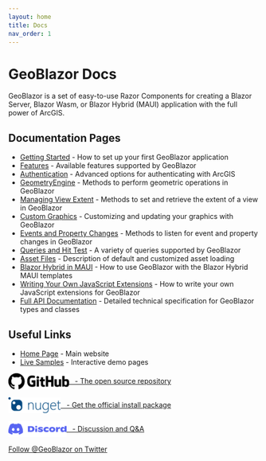 ```yaml
---
layout: home
title: Docs
nav_order: 1
---
```


# GeoBlazor Docs

GeoBlazor is a set of easy-to-use Razor Components for creating a Blazor Server, Blazor Wasm, or Blazor Hybrid (MAUI)
application with the full power of ArcGIS.

## Documentation Pages

- [Getting Started](pages/gettingStarted) - How to set up your first GeoBlazor application
- [Features](pages/features) - Available features supported by GeoBlazor
- [Authentication](pages/authentication) - Advanced options for authenticating with ArcGIS
- [GeometryEngine](pages/geometryEngine) - Methods to perform geometric operations in GeoBlazor
- [Managing View Extent](pages/managingExtent) - Methods to set and retrieve the extent of a view in GeoBlazor
- [Custom Graphics](pages/customGraphics) - Customizing and updating your graphics with GeoBlazor
- [Events and Property Changes](pages/reactive) - Methods to listen for event and property changes in GeoBlazor
- [Queries and Hit Test](pages/hitTestAndQueries) - A variety of queries supported by GeoBlazor
- [Asset Files](pages/assetFiles) - Description of default and customized asset loading
- [Blazor Hybrid in MAUI](pages/maui) - How to use GeoBlazor with the Blazor Hybrid MAUI templates
- [Writing Your Own JavaScript Extensions](pages/jsExtensions) - How to write your own JavaScript extensions for GeoBlazor
- [Full API Documentation](pages/classes/index) - Detailed technical specification for GeoBlazor types and classes

## Useful Links

- [Home Page](https://www.geoblazor.com) - Main website
- [Live Samples](https://samples.geoblazor.com) - Interactive demo pages

<div style="margin-bottom: 1rem;">
    <a href="https://github.com/dymaptic/geoblazor" style="display: flex; align-items: center;">
        <img src="assets/images/github-logo.png" style="height: 2rem;" />&nbsp;&nbsp; - The open source repository
    </a>
</div>

<div style="margin-bottom: 1rem;">
    <a href="https://www.nuget.org/packages/dymaptic.GeoBlazor.Core" style="display: flex; align-items: center;">
        <img src="assets/images/nuget.png" style="height: 2rem;" />&nbsp;&nbsp; - Get the official install package
    </a>
</div>

<div style="margin-bottom: 1rem;">
    <a href="https://discord.gg/hcmbPzn4VW" style="display: flex; align-items: center;">
        <img src="assets/images/discord-logo-blue.svg" style="height: 2rem;" />&nbsp;&nbsp; - Discussion and Q&A
    </a>
</div>

<div>
    <a href="https://twitter.com/GeoBlazor?ref_src=twsrc%5Etfw" class="twitter-follow-button" data-show-count="false">
        Follow @GeoBlazor on Twitter
    </a><script async src="https://platform.twitter.com/widgets.js" charset="utf-8"></script>
</div>
